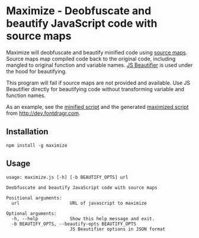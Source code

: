 Maximize - Deobfuscate and beautify JavaScript code with source maps
=====================================================================

Maximize will deobfuscate and beautify minified code using
[source maps](http://www.html5rocks.com/en/tutorials/developertools/sourcemaps/).
Source
maps map compiled code back to the original code, including mangled to original
function and variable names. [JS Beautifier](http://jsbeautifier.org/) is used
under the hood for beautifying.

This program will fail if source maps are not provided and available. Use JS
Beautifier directly for beautifying code without transforming variable and
function names.

As an example, see the
[minified script](https://gist.github.com/txase/6043155#file-minified-script)
and the generated
[maximized script](https://gist.github.com/txase/6043177#file-maximized-script)
from http://dev.fontdragr.com.

## Installation
`npm install -g maximize`

## Usage
```
usage: maximize.js [-h] [-b BEAUTIFY_OPTS] url

Deobfuscate and beautify JavaScript code with source maps

Positional arguments:
  url                   URL of javascript to maximize

Optional arguments:
  -h, --help            Show this help message and exit.
  -b BEAUTIFY_OPTS, --beautify-opts BEAUTIFY_OPTS
                        JS Beautifier options in JSON format
```
